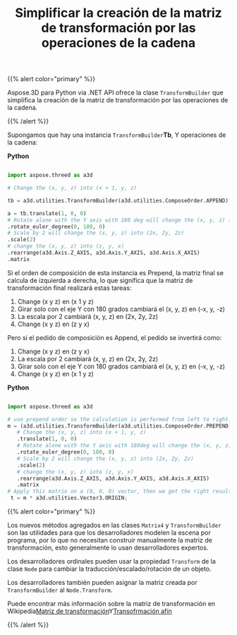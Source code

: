 ﻿---
title: Simplificar la creación de la matriz de transformación por las operaciones de la cadena
type: docs
weight: 60
url: /es/python-net/simplify-the-creation-of-transformation-matrix-by-the-chain-operations/
description: Aspose.3D para Python via .NET API ofrece la clase TransformBuilder que simplifica la creación de la matriz de transformación por las operaciones de la cadena.
---
{{% alert color="primary" %}} 

Aspose.3D para Python via .NET API ofrece la clase `TransformBuilder` que simplifica la creación de la matriz de transformación por las operaciones de la cadena.

{{% /alert %}} 

Supongamos que hay una instancia `TransformBuilder`**Tb**, Y operaciones de la cadena:

**Python**

```py

import aspose.threed as a3d

# Change the (x, y, z) into (x + 1, y, z)

tb = a3d.utilities.TransformBuilder(a3d.utilities.ComposeOrder.APPEND)

a = tb.translate(1, 0, 0)
# Rotate alone with the Y axis with 180 deg will change the (x, y, z) into (-x, y, -z)
.rotate_euler_degree(0, 180, 0)
# Scale by 2 will change the (x, y, z) into (2x, 2y, 2z)
.scale(2)
# change the (x, y, z) into (z, y, x)
.rearrange(a3d.Axis.Z_AXIS, a3d.Axis.Y_AXIS, a3d.Axis.X_AXIS)
.matrix


```

Si el orden de composición de esta instancia es Prepend, la matriz final se calcula de izquierda a derecha, lo que significa que la matriz de transformación final realizará estas tareas:

1. Change (x y z) en (x 1 y z)
1. Girar solo con el eje Y con 180 grados cambiará el (x, y, z) en (-x, y, -z)
1. La escala por 2 cambiará (x, y, z) en (2x, 2y, 2z)
1. Change (x y z) en (z y x)

Pero si el pedido de composición es Append, el pedido se invertirá como:

1. Change (x y z) en (z y x)
1. La escala por 2 cambiará (x, y, z) en (2x, 2y, 2z)
1. Girar solo con el eje Y con 180 grados cambiará el (x, y, z) en (-x, y, -z)
1. Change (x y z) en (x 1 y z)

**Python**

```py

import aspose.threed as a3d

# use prepend order so the calculation is performed from left to right:
m = (a3d.utilities.TransformBuilder(a3d.utilities.ComposeOrder.PREPEND))
   # Change the (x, y, z) into (x + 1, y, z)
   .translate(1, 0, 0)
   # Rotate alone with the Y axis with 180deg will change the (x, y, z) into (-x, y, -z)
   .rotate_euler_degree(0, 180, 0)
   # Scale by 2 will change the (x, y, z) into (2x, 2y, 2z)
   .scale(2)
   # change the (x, y, z) into (z, y, x)
   .rearrange(a3d.Axis.Z_AXIS, a3d.Axis.Y_AXIS, a3d.Axis.X_AXIS)
   .matrix
# Apply this matrix on a (0, 0, 0) vector, then we get the right result (0, 0, -2)
 t = m * a3d.utilities.Vector3.ORIGIN;

```

{{% alert color="primary" %}} 

Los nuevos métodos agregados en las clases `Matrix4` y `TransformBuilder` son las utilidades para que los desarrolladores modelen la escena por programa, por lo que no necesitan construir manualmente la matriz de transformación, esto generalmente lo usan desarrolladores expertos.

Los desarrolladores ordinales pueden usar la propiedad `Transform` de la clase `Node` para cambiar la traducción/escalado/rotación de un objeto.

Los desarrolladores también pueden asignar la matriz creada por `TransformBuilder` al `Node.Transform`.

Puede encontrar más información sobre la matriz de transformación en Wikipedia[Matriz de transformación](https://en.wikipedia.org/wiki/Transformation_matrix#Examples_in_3D_computer_graphics)Y[Transofrmación afín](https://en.wikipedia.org/wiki/Affine_transformation)

{{% /alert %}}
